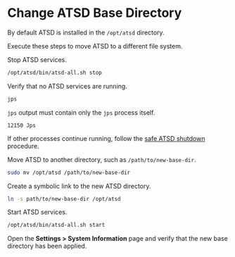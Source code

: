 # Change ATSD Base Directory

By default ATSD is installed in the `/opt/atsd` directory.

Execute these steps to move ATSD to a different file system.

Stop ATSD services.

```sh
/opt/atsd/bin/atsd-all.sh stop
```

Verify that no ATSD services are running.

```sh
jps
```

`jps` output must contain only the `jps` process itself.

```ls
12150 Jps
```

If other processes continue running, follow the [safe ATSD shutdown](restarting.md#stopping-services) procedure.

Move ATSD to another directory, such as `/path/to/new-base-dir`.

```sh
sudo mv /opt/atsd /path/to/new-base-dir
```

Create a symbolic link to the new ATSD directory.

```sh
ln -s path/to/new-base-dir /opt/atsd
```

Start ATSD services.

```sh
/opt/atsd/bin/atsd-all.sh start
```

Open the **Settings > System Information** page and verify that the new base directory has been applied.